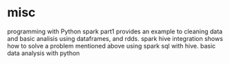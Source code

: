 # misc
programming with Python 
spark part1 provides an example to cleaning data and basic analisis using dataframes, and rdds.
spark hive integration shows how to solve a problem mentioned above using spark sql with hive.
basic data analysis with python
